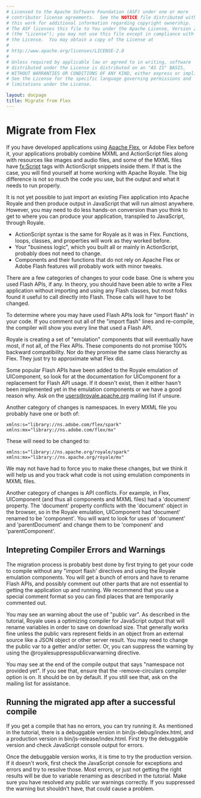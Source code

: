 ```yaml
---
# Licensed to the Apache Software Foundation (ASF) under one or more
# contributor license agreements.  See the NOTICE file distributed with
# this work for additional information regarding copyright ownership.
# The ASF licenses this file to You under the Apache License, Version 2.0
# (the "License"); you may not use this file except in compliance with
# the License.  You may obtain a copy of the License at
# 
# http://www.apache.org/licenses/LICENSE-2.0
# 
# Unless required by applicable law or agreed to in writing, software
# distributed under the License is distributed on an "AS IS" BASIS,
# WITHOUT WARRANTIES OR CONDITIONS OF ANY KIND, either express or implied.
# See the License for the specific language governing permissions and
# limitations under the License.

layout: docpage
title: Migrate from Flex
---
```

<!-- This is from material created by Peter Ent and modified by Tom Chiverton: https://cwiki.apache.org/confluence/pages/viewpage.action?pageId=34013930 -->
# Migrate from Flex
If you have developed applications using <a href="http://flex.apache.org" target="_blank">Apache Flex</a>, or Adobe Flex before it, your applications probably combine MXML and ActionScript files along with resources like images and audio files, and some of the MXML files have <fx:Script> tags with ActionScript snippets inside them. If that is the case, you will find yourself at home working with Apache Royale. The big difference is not so much the code you use, but the output and what it needs to run properly.

It is not yet possible to just import an existing Flex application into Apache Royale and then produce output in JavaScript that will run almost anywhere. However, you may need to do less hands-on conversion than you think to get to where you can produce your application, transpiled to JavaScript, through Royale.

- ActionScript syntax is the same for Royale as it was in Flex. Functions, loops, classes, and properties will work as they worked before.
- Your "business logic", which you built all or mainly in ActionScript, probably does not need to change. 
- Components and their functions that do not rely on Apache Flex or Adobe Flash features will probably work with minor tweaks.

There are a few categories of changes to your code base.  One is where you used Flash APIs, if any.  In theory, you should have been able to write a Flex application without importing and using any Flash classes, but most folks found it useful to call directly into Flash.  Those calls will have to be changed.

To determine where you may have used Flash APIs look for "import flash" in your code.  If you comment out all of the "import flash" lines and re-compile, the compiler will show you every line that used a Flash API.

Royale is creating a set of "emulation" components that will eventually have most, if not all, of the Flex APIs.  These components do not promise 100% backward compatibility.  Nor do they promise the same class hierarchy as Flex.  They just try to approximate what Flex did.

Some popular Flash APIs have been added to the Royale emulation of UIComponent, so look for at the documentation for UIComponent for a replacement for Flash API usage.  If it doesn't exist, then it either hasn't been implemented yet in the emulation components or we have a good reason why.  Ask on the users@royale.apache.org mailing list if unsure.

Another category of changes is namespaces.  In every MXML file you probably have one or both of:

```
xmlns:s="library://ns.adobe.com/flex/spark" 
xmlns:mx="library://ns.adobe.com/flex/mx"

```

These will need to be changed to:

```
xmlns:s="library://ns.apache.org/royale/spark" 
xmlns:mx="library://ns.apache.org/royale/mx"

```

We may not have had to force you to make these changes, but we think it will help us and you track what code is not using emulation components in MXML files.


Another category of changes is API conflicts.  For example, in Flex, UIComponent (and thus all components and MXML files) had a 'document' property.  The 'document' property conflicts with the 'document' object in the browser, so in the Royale emulation, UIComponent had 'document' renamed to be 'component'.  You will want to look for uses of 'document' and 'parentDocument' and change them to be 'component' and 'parentComponent'.



## Intepreting Compiler Errors and Warnings

The migration process is probably best done by first trying to get your code to compile without any "import flash' directives and using the Royale emulation components.  You will get a bunch of errors and have to rename Flash APIs, and possibly comment out other parts that are not essential to getting the application up and running.  We recommend that you use a special comment format so you can find places that are temporarily commented out.

You may see an warning about the use of "public var".  As described in the tutorial, Royale uses a optimizing compiler for JavaScript output that will rename variables in order to save on download size.  That generally works fine unless the public vars represent fields in an object from an external source like a JSON object or other server result.  You may need to change the public var to a getter and/or setter.  Or, you can suppress the warning by using the @royalesuppresspublicvarwarning directive.

You may see at the end of the compile output that says "namespace not provided yet".  If you see that, ensure that the -remove-circulars compiler option is on.  It should be on by default.  If you still see that, ask on the mailing list for assistance.

## Running the migrated app after a successful compile

If you get a compile that has no errors, you can try running it.  As mentioned in the tutorial, there is a debuggable version in bin/js-debug/index.html, and a production version in bin/js-release/index.html.  First try the debuggable version and check JavaScript console output for errors.

Once the debuggable version works, it is time to try the production version.  If it doesn't work, first check the JavaScript console for exceptions and errors and try to resolve those.  Most errors, or just not getting the right results will be due to variable renaming as described in the tutorial.  Make sure you have resolved any public var warnings correctly.  If you suppressed the warning but shouldn't have, that could cause a problem.

